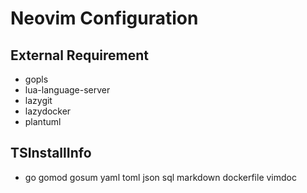 # Neovim Configuration
## External Requirement
- gopls
- lua-language-server
- lazygit
- lazydocker
- plantuml
## TSInstallInfo
- go gomod gosum yaml toml json sql markdown dockerfile vimdoc

